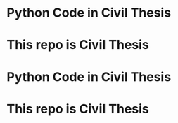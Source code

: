 # Python Code in Civil Thesis
# This repo is Civil Thesis

# Python Code in Civil Thesis
# This repo is Civil Thesis
